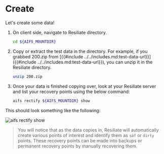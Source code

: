 # Create

Let's create some data!

1. On client side, navigate to Resiliate directory.

    ``` bash
    cd ${AIFS_MOUNTDIR}
    ```

2. Copy or extract the test data in the directory. For example, if you
  grabbed 200.zip from
  [{{#include ../../includes.md:test-data-url}}]({{#include ../../includes.md:test-data-url}}),
  you can unzip it in the Resiliate directory.

    ``` bash
    unzip 200.zip
    ```

3. Once your data is finished copying over, look at your Resiliate server
  and list your recovery points using the below command:

    ``` bash
    aifs rectify ${AIFS_MOUNTDIR} show
    ```

This should look something like the following:

![aifs rectify show](../../media/1.0.8-rc2/cefs-rectify-show.png "aifs rectify show")

> You will notice that as the data copies in, Resiliate will automatically
  create various points of interest and identify them as `sāf` or
  `dirty` points. These recovery points can be made into backups or
  permanent recovery points by manually recovering them.
